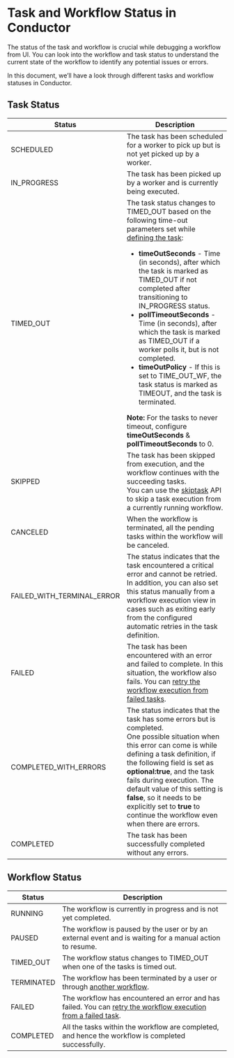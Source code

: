 # Task and Workflow Status in Conductor 

The status of the task and workflow is crucial while debugging a workflow from UI. You can look into the workflow and task status to understand the current state of the workflow to identify any potential issues or errors.

In this document, we’ll have a look through different tasks and workflow statuses in Conductor.

## Task Status

| Status | Description |
| ---------------------- | ----------------------- |
| SCHEDULED | The task has been scheduled for a worker to pick up but is not yet picked up by a worker. |
| IN_PROGRESS | The task has been picked up by a worker and is currently being executed. |
| TIMED_OUT | The task status changes to TIMED_OUT based on the following time-out parameters set while [defining the task](https://orkes.cloud/content/reference-docs/api/metadata/creating-task-definitions):<ul><li>**timeOutSeconds** - Time (in seconds), after which the task is marked as TIMED_OUT if not completed after transitioning to IN_PROGRESS status.</li><li>**pollTimeoutSeconds** - Time (in seconds), after which the task is marked as TIMED_OUT if a worker polls it, but is not completed.</li><li>**timeOutPolicy** - If this is set to TIME_OUT_WF, the task status is marked as TIMEOUT, and the task is terminated.</li></ul> **Note:** For the tasks to never timeout, configure **timeOutSeconds** & **pollTimeoutSeconds** to 0.|
| SKIPPED | The task has been skipped from execution, and the workflow continues with the succeeding tasks. <br/>You can use the [skiptask](https://orkes.io/content/reference-docs/api/workflow/skip-task-from-workflow) API to skip a task execution from a currently running workflow.|
| CANCELED | When the workflow is terminated, all the pending tasks within the workflow will be canceled.|
| FAILED_WITH_TERMINAL_ERROR | The status indicates that the task encountered a critical error and cannot be retried. <br/>In addition, you can also set this status manually from a workflow execution view in cases such as exiting early from the configured automatic retries in the task definition.|
| FAILED | The task has been encountered with an error and failed to complete. In this situation, the workflow also fails. You can [retry the workflow execution from failed tasks](https://orkes.cloud/content/developer-guides/debugging-workflows#recovering-from-failures).|
| COMPLETED_WITH_ERRORS | The status indicates that the task has some errors but is completed. <br/>One possible situation when this error can come is while defining a task definition, if the following field is set as **optional:true**, and the task fails during execution. The default value of this setting is **false**, so it needs to be explicitly set to **true** to continue the workflow even when there are errors. |
| COMPLETED | The task has been successfully completed without any errors. |

## Workflow Status

| Status | Description |
| ---------------------- | ----------------------- |
| RUNNING | The workflow is currently in progress and is not yet completed.|
| PAUSED | The workflow is paused by the user or by an external event and is waiting for a manual action to resume.|
| TIMED_OUT | The workflow status changes to TIMED_OUT when one of the tasks is timed out.|
| TERMINATED | The workflow has been terminated by a user or through [another workflow](https://orkes.io/content/reference-docs/operators/terminate-workflow).|
| FAILED | The workflow has encountered an error and has failed. You can [retry the workflow execution from a failed task](https://orkes.cloud/content/developer-guides/debugging-workflows#recovering-from-failures).|
| COMPLETED | All the tasks within the workflow are completed, and hence the workflow is completed successfully. |